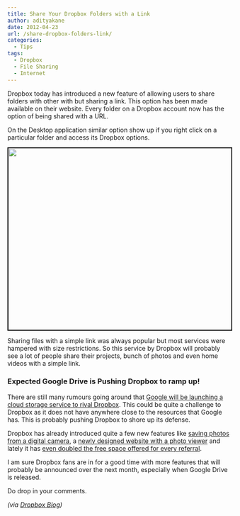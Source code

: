 ```yaml
---
title: Share Your Dropbox Folders with a Link
author: adityakane
date: 2012-04-23
url: /share-dropbox-folders-link/
categories:
  - Tips
tags:
  - Dropbox
  - File Sharing
  - Internet
---
```

Dropbox today has introduced a new feature of allowing users to share folders with other with but sharing a link. This option has been made available on their website. Every folder on a Dropbox account now has the option of being shared with a URL.

On the Desktop application similar option show up if you right click on a particular folder and access its Dropbox options.

<a href="http://devilsworkshop.org/share-dropbox-folders-link/dropbox_link_sharing/" rel="attachment wp-att-57062"><img class="alignnone  wp-image-57062" style="border-image: initial; border-width: 2px; border-color: black; border-style: solid;" title="Dropbox_link_sharing" src="http://cdn.devilsworkshop.org/files/2012/04/Dropbox_link_sharing.png" alt="" width="834" height="410" /></a>

Sharing files with a simple link was always popular but most services were hampered with size restrictions. So this service by Dropbox will probably see a lot of people share their projects, bunch of photos and even home videos with a simple link.

### Expected Google Drive is Pushing Dropbox to ramp up!

There are still many rumours going around that [Google will be launching a cloud storage service to rival Dropbox][1]. This could be quite a challenge to Dropbox as it does not have anywhere close to the resources that Google has. This is probably pushing Dropbox to shore up its defense.

Dropbox has already introduced quite a few new features like [saving photos from a digital camera][2], a [newly designed website with a photo viewer][3] and lately it has [even doubled the free space offered for every referral][4].

I am sure Dropbox fans are in for a good time with more features that will probably be announced over the next month, especially when Google Drive is released.

Do drop in your comments.

*(via <a href="http://blog.dropbox.com/?p=1138" onclick="_gaq.push(['_trackEvent', 'outbound-article', 'http://blog.dropbox.com/?p=1138', 'Dropbox Blog']);" >Dropbox Blog</a>)*

 [1]: http://devilsworkshop.org/google-drive-5-gb-free-space/
 [2]: http://devilsworkshop.org/automatically-store-photos-camera-dropbox-desktop/
 [3]: http://devilsworkshop.org/dropbox-photo-viewer/
 [4]: http://devilsworkshop.org/dropbox-doubles-free-space-referral/
